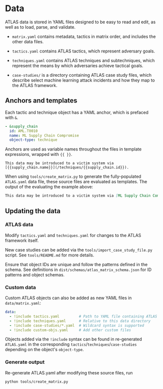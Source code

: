 # Data

ATLAS data is stored in YAML files designed to be easy to read and edit, as well as to load, parse, and validate.

- `matrix.yaml` contains metadata, tactics in matrix order, and includes the other data files.

- `tactics.yaml` contains ATLAS tactics, which represent adversary goals.

- `techniques.yaml` contains ATLAS techniques and subtechniques, which represent the means by which adversaries achieve tactical goals.

- `case-studies/` is a directory containing ATLAS case study files, which describe select machine learning attack incidents and how they map to the ATLAS framework.

## Anchors and templates

Each tactic and technique object has a YAML anchor, which is prefaced with `&`.

```yaml
- &supply_chain
  id: AML.T0010
  name: ML Supply Chain Compromise
  object-type: technique
```

Anchors are used as variable names throughout the files in template expressions, wrapped with `{{ }}`.

```jinja
This data may be introduced to a victim system via [{{supply_chain.name}}](/techniques/{{supply_chain.id}}).
```

When using `tools/create_matrix.py` to generate the fully-populated `ATLAS.yaml` data file, these source files are evaluated as templates.  The output of the evaluating the example above:

```md
This data may be introduced to a victim system via [ML Supply Chain Compromise](https://atlas.mitre.org/techniques/AML.T0010)
```

## Updating the data

### ATLAS data

Modify `tactics.yaml` and `techniques.yaml` for changes to the ATLAS framework itself.

New case studies can be added via the `tools/import_case_study_file.py` script.  See `tools/README.md` for more details.

Ensure that object IDs are unique and follow the patterns defined in the schema.  See definitions in `dist/schemas/atlas_matrix_schema.json` for ID patterns and object schemas.

### Custom data

Custom ATLAS objects can also be added as new YAML files in `data/matrix.yaml`:

```yaml
data:
  - !include tactics.yaml         # Path to YAML file containing ATLAS objects
  - !include techniques.yaml      # Relative to this data directory
  - !include case-studies/*.yaml  # Wildcard syntax is supported
  - !include custom-objs.yaml     # Add other custom files
```

Objects added via the `!include` syntax can be found in re-generated `ATLAS.yaml` in the corresponding `tactics`/`techniques`/`case-studies` depending on the object's `object-type`.

### Generate output

Re-generate ATLAS.yaml after modifying these source files, run
```
python tools/create_matrix.py
```
